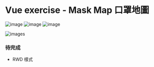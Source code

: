 # Vue exercise - Mask Map 口罩地圖

![image](https://img.shields.io/badge/JavaScript-exercise-F0DB4F.svg) ![image](https://img.shields.io/badge/Vue-exercise-41B883.svg) ![image](https://img.shields.io/badge/SCSS-exercise-CD6799.svg)

![images](https://github.com/jedchang/TheF2E-Vue-MaskMap/blob/master/preview.jpg)

### 待完成

- RWD 樣式
